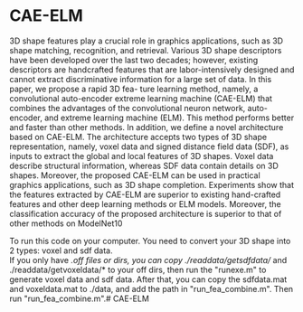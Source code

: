# CAE-ELM 
3D shape features play a crucial role in graphics applications, such as 3D shape matching, recognition, and retrieval. Various 3D shape descriptors have been developed over the last two decades; however, existing descriptors are handcrafted features that are labor-intensively designed and cannot extract discriminative information for a large set of data. In this paper, we propose a rapid 3D fea- ture learning method, namely, a convolutional auto-encoder extreme learning machine (CAE-ELM) that combines the advantages of the convolutional neuron network, auto-encoder, and extreme learning machine (ELM). This method performs better and faster than other methods. In addition, we define a novel architecture based on CAE-ELM. The architecture accepts two types of 3D shape representation, namely, voxel data and signed distance field data (SDF), as inputs to extract the global and local features of 3D shapes. Voxel data describe structural information, whereas SDF data contain details on 3D shapes. Moreover, the proposed CAE-ELM can be used in practical graphics applications, such as 3D shape completion. Experiments show that the features extracted by CAE-ELM are superior to existing hand-crafted features and other deep learning methods or ELM models. Moreover, the classification accuracy of the proposed architecture is superior to that of other methods on ModelNet10

To run this code on your computer.
You need to convert your 3D shape into 2 types: voxel and sdf data.  
If you only have *.off files or dirs, you can copy ./readdata/getsdfdata/* and ./readdata/getvoxeldata/* to your off dirs, then run the "runexe.m" to generate voxel data and sdf data.
After that, you can copy the sdfdata.mat and voxeldata.mat to ./data, and add the path in "run_fea_combine.m". Then run "run_fea_combine.m".# CAE-ELM 


